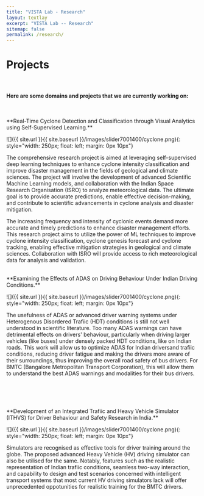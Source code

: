 ```yaml
---
title: "VISTA Lab - Research"
layout: textlay
excerpt: "VISTA Lab -- Research"
sitemap: false
permalink: /research/
---
```


# Projects

<!-- Our overarching goal is to explore and understand new quantum states of electronic matter on the atomic scale. To do so, we use and develop novel spectroscopic-imaging scanning tunneling microscopy (SI-STM) tools to visualize the relevant quantum mechanical degrees of freedom. -->

<!-- Our overarching goal is to... -->

<!-- Our goal is to build instruments and develop techniques that enable us to address the questions we find most interesting. This is possible thanks also to Milan's broad background with different research themes and technologies: he learned his trade in [Seamus Davis’ SI-STM lab](http://davisgroup.lassp.cornell.edu/) and with [Felix Baumberger](http://dpmc.unige.ch/gr_baumberger/index.html), and later moved as an [ETH fellow](http://www.ethfellows.ethz.ch/) to [Andreas Wallraff’s qudev lab](http://www.qudev.ethz.ch/) where he investigated coupled cavity arrays in circuit QED. We further have group members with different background and interests, working together on physics and instrumentation. -->

<!-- Here are some themes and techniques that we currently work on: --><br/>
<h4><y>Here are some domains and projects that we are currently working on:</y></h4><br/>

<p>**Real-Time Cyclone Detection and Classification through Visual Analytics using Self-Supervised Learning.**</p>

![]({{ site.url }}{{ site.baseurl }}/images/slider7001400/cyclone.png){: style="width: 250px; float: left; margin: 0px  10px"}

The comprehensive research project is aimed at leveraging self-supervised deep learning techniques to enhance cyclone intensity classification and improve disaster management in the fields of geological and climate sciences. The project will involve the development of advanced Scientific Machine Learning models, and collaboration with the Indian Space Research Organisation (ISRO) to analyze meteorological data. The ultimate goal is to provide accurate predictions, enable effective decision-making, and contribute to scientific advancements in cyclone analysis and disaster mitigation.

The increasing frequency and intensity of cyclonic events demand more accurate and timely predictions to enhance disaster management efforts. This research project aims to utilize the power of ML techniques to improve cyclone intensity classification, cyclone genesis forecast and cyclone tracking, enabling effective mitigation strategies in geological and climate sciences. Collaboration with ISRO will provide access to rich meteorological data for analysis and validation.<br/><br/>

<p>**Examining the Effects of ADAS on Driving Behaviour Under Indian Driving Conditions.**</p>

![]({{ site.url }}{{ site.baseurl }}/images/slider7001400/cyclone.png){: style="width: 250px; float: left; margin: 0px  10px"}

The usefulness of ADAS or advanced driver warning systems under Heterogenous Disordered Trafiic (HDT) conditions is still not well understood in scientific literature. Too many ADAS warnings can have detrimental effects on drivers' behaviour, particularly when driving larger vehicles (like buses) under densely packed HDT conditions, like on Indian roads. This work will allow us to optimize ADAS for Indian driversand trafiic conditions, reducing driver fatigue and making the drivers more aware of their surroundings, thus improving the overall road safety of bus drivers. For BMTC (Bangalore Metropolitan Transport Corporation), this will allow them to understand the best ADAS warnings and modalities for their bus drivers.<br/><br/><br/><br/><br/>

<p>**Development of an Integrated Trafiic and Heavy Vehicle Simulator (ITHVS) for Driver Behaviour and Safety Research in India.**</p>

![]({{ site.url }}{{ site.baseurl }}/images/slider7001400/cyclone.png){: style="width: 250px; float: left; margin: 0px  10px"}

Simulators are recognised as effective tools for driver training around the globe. The proposed advanced Heavy Vehicle (HV) driving simulator can also be utilised for the same. Notably, features such as the realistic representation of Indian trafiic conditions, seamless two-way interaction, and capability to design and test scenarios concerned with intelligent transport systems that most current HV driving simulators lack will offer unprecedented oppotunities for realistic training for the BMTC drivers.

<!-- **Scanning tunneling noise spectroscopy (STNS).** We have developed a novel cryogenic MHz amplifier that allows us to measure not only the average tunneling current, but also its fluctuation! This has many applications: one can detect the fluctuations of the electronic states, peculiar tunneling processes, and shot noise. We have used this instrument to discover charge trapping in the insulating layer of the cuprates, connected to the c-axis mystery, and to measure the doubling of the charge due to Andreev processes to the superfluid in a lead sample.


**Mott physics and high-temperature superconductivity.** Questions of interest include: (i), How does the Mott state collapse upon doping and how is this related to the complex phase diagram of high-temperature superconductors? (ii), What is the strange metal phase seen in correlated electron systems? Is this an exotic long-range entangled state? What is the mechanism of dissipation in that state? (iii), Why is the transition temperature in high-temperature superconductors so high? We have worked on iridates, rhodates, and cuprates. -->

<!-- **Nanofabricated "Smart Tips"**.
![]({{ site.url }}{{ site.baseurl }}/images/slider7001400/cyclone.png){: style="width: 250px; float: left; margin: 0px  10px"}
One of the  projects back from my job-proposal is to develop nanofabricated STM tips. The idea behind these “smart tips” is to use the technologies that were developed over decades in nanofabrication and make them available for scanning probe by using a nano-device instead of the traditional STM tungsten tip. One gains the flexibility of using different functionalities that are known from the fields of nanofabrication and mesoscopic physics. We are collaborating with the group Simon Groeblacher at TU Delft to realize this concept, benefitting from their unparalleled micro/nano fabrication know how.  A prototype of a smart tip is shown to the left. See publications in Microsyst Nanoeng, Nanotechnology, and PRB. -->

<!-- **Josephson STM.** Josephson STM has the ability to gain insight into spatial variations of the order parameter, or superfluid density. We have managed to, for the first time, use JSTM with atomic resolution on a quantum material.
We have used atomic-resolution Josephson scanning tunneling microscopy to reveal a strongly inhomogeneous superfluid in the iron-based superconductor FeTe0.55Se0.45. The results and their implications are published in Nature.

We also detected and investigated a quite particular YSR state in the same material.

**Ultra-stable SI-STM instrument.**  ![]({{ site.url }}{{ site.baseurl }}/images/respic/STMHead.png){: style="width: 250px; float: right; margin: 0px 10px"}
For SI-STM, having the most stable STM head is key. We have used finite element simulations, good choices in material science, and craftsmanship to build the most stable STM head in the world, to our knowledge. See publication in RSI.


**Strange Metals.** The strange metal phase might be the most mysterious phase of high-temperature superconductors. Here, the electrical resistivity grows linearly with temperature T in large areas of the phase diagram, with a mean free path that diminishes to a fraction of the interatomic distance. T-linear resistivity is often associated with quantum critical points and marginal-Fermi-liquid physics. In strange metals, the mystery seems to go even further: we deal with something that looks like a quantum critical phase over an extended range of the phase diagram instead of cumulating in a point. There exists no consistent theory for strange metals, leading to more adventurous new approaches including the holographic theories that use insights from gravity to explain strange metals (a recent textbook on this was written by our colleagues at Leiden University, Schalm and Zaanen).
We are part of the 'Strange Metal consortium NL' that includes the groups of Hussey, Golden, van Heumen, Zaanen, Schalm, Stoof and Vandoren. 

**Magnetic fluctuations and electron spin resonance.**
![]({{ site.url }}{{ site.baseurl }}/images/respic/SpinFluc.png){: style="width: 70%; float: center; margin: 10px"}

**Twisted bilayer graphene and other material with super-periodicities.**
We have proposed that artificial super-periodicities can lead to improved superconductivity, both because of increased density of states and because of phase space arguments (see image from our SciPost publication below). Perhaps for different reasons, twisted bilayer graphene has been shown to superconduct! We are investigate this material with the groups of Efetov, Baumberger, and van der Molen.

![]({{ site.url }}{{ site.baseurl }}/images/respic/SciPost.png){: style="width: 70%; float: center; margin: 0px"} -->

<br><br/><br/><br/><br/><br/><br/>
<!-- ### ... and more. -->

